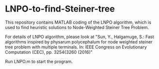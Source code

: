 # LNPO-to-find-Steiner-tree

This repository contains MATLAB coding of the LNPO algorithm, which is used to find heuristic solutions to Node-Weighted Steiner Tree Problem.

For details of LNPO algorithm, please look at "Sun, Y., Halgamuge, S.: Fast algorithms inspired by physarum polycephalum for node weighted steiner tree problem with multiple terminals. In: IEEE Congress on Evolutionary Computation (CEC), pp. 3254{3260 (2016)"

Run LNPO.m to start the program.
